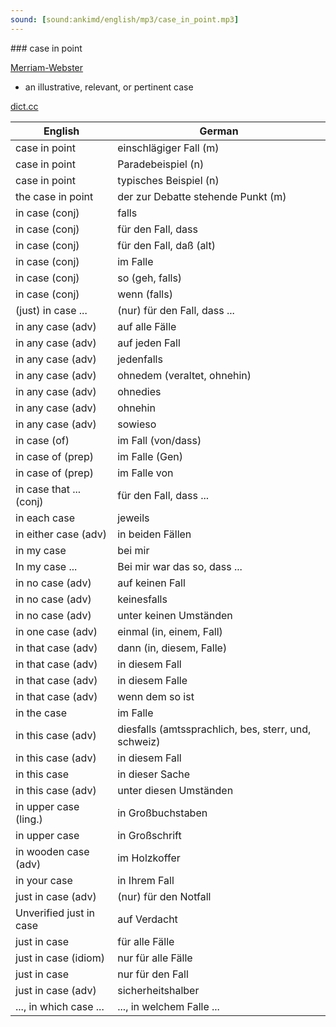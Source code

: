 ```yaml
---
sound: [sound:ankimd/english/mp3/case_in_point.mp3]
---
```


\### case in point

[Merriam-Webster](https://www.merriam-webster.com/dictionary/case+in+point)

- an illustrative, relevant, or pertinent case

[dict.cc](https://www.dict.cc/case+in+point)

| English        | German       |
| -------------- | ------------ |
| case in point | einschlägiger Fall (m) |
| case in point | Paradebeispiel (n) |
| case in point | typisches Beispiel (n) |
| the case in point | der zur Debatte stehende Punkt (m) |
| in case (conj) | falls |
| in case (conj) | für den Fall, dass |
| in case (conj) | für den Fall, daß (alt) |
| in case (conj) | im Falle |
| in case (conj) | so (geh, falls) |
| in case (conj) | wenn (falls) |
| (just) in case ... | (nur) für den Fall, dass ... |
| in any case (adv) | auf alle Fälle |
| in any case (adv) | auf jeden Fall |
| in any case (adv) | jedenfalls |
| in any case (adv) | ohnedem (veraltet, ohnehin) |
| in any case (adv) | ohnedies |
| in any case (adv) | ohnehin |
| in any case (adv) | sowieso |
| in case (of) | im Fall (von/dass) |
| in case of (prep) | im Falle (Gen) |
| in case of (prep) | im Falle von |
| in case that ... (conj) | für den Fall, dass ... |
| in each case | jeweils |
| in either case (adv) | in beiden Fällen |
| in my case | bei mir |
| In my case ... | Bei mir war das so, dass ... |
| in no case (adv) | auf keinen Fall |
| in no case (adv) | keinesfalls |
| in no case (adv) | unter keinen Umständen |
| in one case (adv) | einmal (in, einem, Fall) |
| in that case (adv) | dann (in, diesem, Falle) |
| in that case (adv) | in diesem Fall |
| in that case (adv) | in diesem Falle |
| in that case (adv) | wenn dem so ist |
| in the case | im Falle |
| in this case (adv) | diesfalls (amtssprachlich, bes, sterr, und, schweiz) |
| in this case (adv) | in diesem Fall |
| in this case | in dieser Sache |
| in this case (adv) | unter diesen Umständen |
| in upper case (ling.) | in Großbuchstaben |
| in upper case | in Großschrift |
| in wooden case (adv) | im Holzkoffer |
| in your case | in Ihrem Fall |
| just in case (adv) | (nur) für den Notfall |
| Unverified just in case | auf Verdacht |
| just in case | für alle Fälle |
| just in case (idiom) | nur für alle Fälle |
| just in case | nur für den Fall |
| just in case (adv) | sicherheitshalber |
| ..., in which case ... | ..., in welchem Falle ... |

